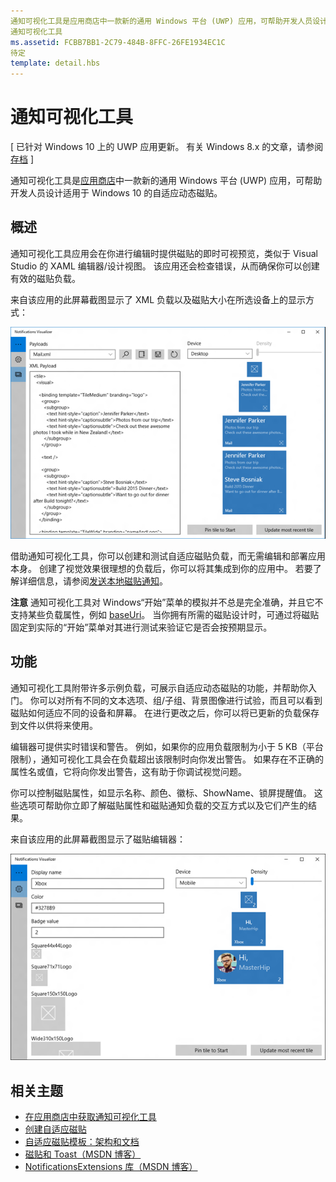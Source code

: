```yaml
---
通知可视化工具是应用商店中一款新的通用 Windows 平台 (UWP) 应用，可帮助开发人员设计适用于 Windows 10 的自适应动态磁贴。
通知可视化工具
ms.assetid: FCBB7BB1-2C79-484B-8FFC-26FE1934EC1C
待定
template: detail.hbs
---
```


# 通知可视化工具


\[ 已针对 Windows 10 上的 UWP 应用更新。 有关 Windows 8.x 的文章，请参阅[存档](http://go.microsoft.com/fwlink/p/?linkid=619132) \]


通知可视化工具是[应用商店](https://www.microsoft.com/store/apps/notifications-visualizer/9nblggh5xsl1)中一款新的通用 Windows 平台 (UWP) 应用，可帮助开发人员设计适用于 Windows 10 的自适应动态磁贴。

## <span id="Overview"> </span> <span id="overview"> </span> <span id="OVERVIEW"> </span>概述


通知可视化工具应用会在你进行编辑时提供磁贴的即时可视预览，类似于 Visual Studio 的 XAML 编辑器/设计视图。 该应用还会检查错误，从而确保你可以创建有效的磁贴负载。

来自该应用的此屏幕截图显示了 XML 负载以及磁贴大小在所选设备上的显示方式：

![通知可视化工具应用编辑器（带有代码和磁贴）的屏幕截图](images/notif-visualizer-001.png)

 

借助通知可视化工具，你可以创建和测试自适应磁贴负载，而无需编辑和部署应用本身。 创建了视觉效果很理想的负载后，你可以将其集成到你的应用中。 若要了解详细信息，请参阅[发送本地磁贴通知](tiles-and-notifications-sending-a-local-tile-notification.md)。

**注意** 通知可视化工具对 Windows“开始”菜单的模拟并不总是完全准确，并且它不支持某些负载属性，例如 [baseUri](https://msdn.microsoft.com/library/windows/apps/br208712)。 当你拥有所需的磁贴设计时，可通过将磁贴固定到实际的“开始”菜单对其进行测试来验证它是否会按预期显示。

 

## <span id="Features"> </span> <span id="features"> </span> <span id="FEATURES"> </span>功能


通知可视化工具附带许多示例负载，可展示自适应动态磁贴的功能，并帮助你入门。 你可以对所有不同的文本选项、组/子组、背景图像进行试验，而且可以看到磁贴如何适应不同的设备和屏幕。 在进行更改之后，你可以将已更新的负载保存到文件以供将来使用。

编辑器可提供实时错误和警告。 例如，如果你的应用负载限制为小于 5 KB（平台限制），通知可视化工具会在负载超出该限制时向你发出警告。 如果存在不正确的属性名或值，它将向你发出警告，这有助于你调试视觉问题。

你可以控制磁贴属性，如显示名称、颜色、徽标、ShowName、锁屏提醒值。 这些选项可帮助你立即了解磁贴属性和磁贴通知负载的交互方式以及它们产生的结果。

来自该应用的此屏幕截图显示了磁贴编辑器：

![通知可视化工具编辑器（带有磁贴）的屏幕截图](images/notif-visualizer-004.png)

 

## <span id="related_topics"> </span>相关主题


* [在应用商店中获取通知可视化工具](https://www.microsoft.com/store/apps/notifications-visualizer/9nblggh5xsl1)
* [创建自适应磁贴](tiles-and-notifications-create-adaptive-tiles.md)
* [自适应磁贴模板：架构和文档](tiles-and-notifications-adaptive-tiles-schema.md)
* [磁贴和 Toast（MSDN 博客）](http://blogs.msdn.com/b/tiles_and_toasts/)
* [NotificationsExtensions 库（MSDN 博客）](http://blogs.msdn.com/b/tiles_and_toasts/archive/2015/08/20/introducing-notificationsextensions-for-windows-10.aspx)
 

 






<!--HONumber=Mar16_HO1-->


